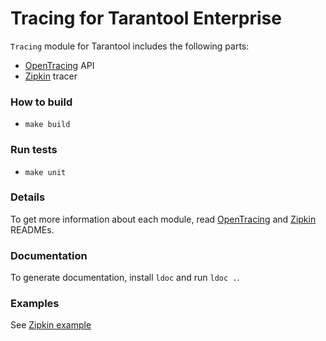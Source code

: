# Tracing for Tarantool Enterprise

`Tracing` module for Tarantool includes the following parts:

* [OpenTracing](https://Opentracing.io) API
* [Zipkin](https://zipkin.io/) tracer

### How to build
* `make build`

### Run tests
* `make unit`

### Details
To get more information about each module, read
[OpenTracing](tracing/opentracing/README.md) and
[Zipkin](tracing/zipkin/README.md) READMEs.

### Documentation
To generate documentation, install `ldoc` and run `ldoc .`.

### Examples
See [Zipkin example](example/README.md)
